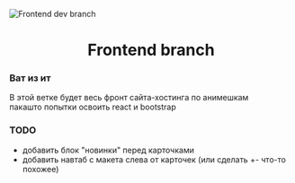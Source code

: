 ![Frontend dev branch](https://i.pinimg.com/originals/84/8e/33/848e332caed26465db2e8a7839046cb1.jpg)

<div id="toc">
  <ul align="center" style="list-style: none">
    <summary>
      <h1>
        Frontend branch
      </h1>
    </summary>
  </ul>
</div>

**<h3>Ват из ит</h3>**
В этой ветке будет весь фронт сайта-хостинга по анимешкам<br>
пакашто попытки освоить react и bootstrap

**<h3>TODO</h3>**
- добавить блок "новинки" перед карточками
- добавить навтаб с макета слева от карточек (или сделать +- что-то похожее)


